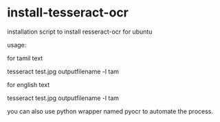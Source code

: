 # install-tesseract-ocr
installation script to install resseract-ocr for ubuntu

usage:

for tamil text

tesseract test.jpg outputfilename -l tam


for english text

tesseract test.jpg outputfilename -l tam

you can also use python wrapper named pyocr to automate the process.
